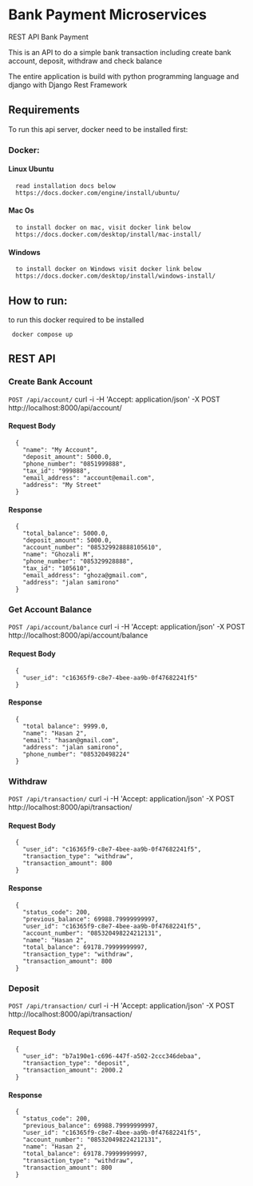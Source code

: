 # Bank Payment Microservices

REST API Bank Payment

This is an API to do a simple bank transaction including create bank account, deposit, withdraw and check balance

The entire application is build with python programming language and django with Django Rest Framework

## Requirements
To run this api server, docker need to be installed first:
### Docker:
  #### Linux Ubuntu
      read installation docs below
      https://docs.docker.com/engine/install/ubuntu/

  #### Mac Os
      to install docker on mac, visit docker link below
      https://docs.docker.com/desktop/install/mac-install/

  #### Windows
      to install docker on Windows visit docker link below
      https://docs.docker.com/desktop/install/windows-install/
      
## How to run:
to run this docker required to be installed

     docker compose up

## REST API
### Create Bank Account

`POST /api/account/`
     curl -i -H 'Accept: application/json' -X POST http://localhost:8000/api/account/
#### Request Body
      {
        "name": "My Account",
        "deposit_amount": 5000.0,
        "phone_number": "0851999888",
        "tax_id": "999888",
        "email_address": "account@email.com",
        "address": "My Street"
      }
#### Response
      {
        "total_balance": 5000.0,
        "deposit_amount": 5000.0,
        "account_number": "085329928888105610",
        "name": "Ghozali M",
        "phone_number": "085329928888",
        "tax_id": "105610",
        "email_address": "ghoza@gmail.com",
        "address": "jalan samirono"
      }
      
### Get Account Balance

`POST /api/account/balance`
     curl -i -H 'Accept: application/json' -X POST http://localhost:8000/api/account/balance
#### Request Body
      {
        "user_id": "c16365f9-c8e7-4bee-aa9b-0f47682241f5" 
      }
#### Response
      {
        "total balance": 9999.0,
        "name": "Hasan 2",
        "email": "hasan@gmail.com",
        "address": "jalan samirono",
        "phone_number": "085320498224"
      }
      
### Withdraw

`POST /api/transaction/`
     curl -i -H 'Accept: application/json' -X POST http://localhost:8000/api/transaction/
#### Request Body
      {
        "user_id": "c16365f9-c8e7-4bee-aa9b-0f47682241f5",
        "transaction_type": "withdraw",
        "transaction_amount": 800
      }
#### Response
      {
        "status_code": 200,
        "previous_balance": 69988.79999999997,
        "user_id": "c16365f9-c8e7-4bee-aa9b-0f47682241f5",
        "account_number": "085320498224212131",
        "name": "Hasan 2",
        "total_balance": 69178.79999999997,
        "transaction_type": "withdraw",
        "transaction_amount": 800
      }

### Deposit

`POST /api/transaction/`
     curl -i -H 'Accept: application/json' -X POST http://localhost:8000/api/transaction/
#### Request Body
      {
        "user_id": "b7a190e1-c696-447f-a502-2ccc346debaa",
        "transaction_type": "deposit",
        "transaction_amount": 2000.2
      }
#### Response
      {
        "status_code": 200,
        "previous_balance": 69988.79999999997,
        "user_id": "c16365f9-c8e7-4bee-aa9b-0f47682241f5",
        "account_number": "085320498224212131",
        "name": "Hasan 2",
        "total_balance": 69178.79999999997,
        "transaction_type": "withdraw",
        "transaction_amount": 800
      }
